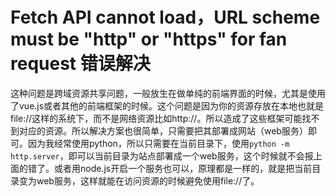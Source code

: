  # Fetch API cannot load，URL scheme must be "http" or "https" for fan request 错误解决  

 这种问题是跨域资源共享问题，一般放生在做单纯的前端界面的时候，尤其是使用了vue.js或者其他的前端框架的时候。这个问题是因为你的资源存放在本地也就是file://这样的系统下，而不是网络资源比如http://。所以造成了这些框架可能找不到对应的资源。所以解决方案也很简单，只需要把其部署成网站（web服务）即可。因为我经常使用python，所以只需要在当前目录下，使用`python -m http.server`，即可以当前目录为站点部署成一个web服务，这个时候就不会报上面的错了。或者用node.js开启一个服务也可以，原理都是一样的，就是把当前目录变为web服务，这样就能在访问资源的时候避免使用file://了。
